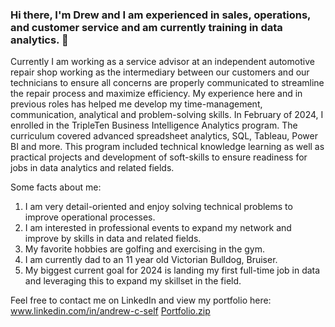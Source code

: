 ### Hi there, I'm Drew and I am experienced in sales, operations, and customer service and am currently training in data analytics. 👋

Currently I am working as a service advisor at an independent automotive repair shop working as the intermediary between our customers and our technicians to ensure all concerns are properly communicated to streamline the repair process and maximize efficiency. My experience here and in previous roles has helped me develop my time-management, communication, analytical and problem-solving skills. In February of 2024, I enrolled in the TripleTen Business Intelligence Analytics program. The curriculum covered advanced spreadsheet analytics, SQL, Tableau, Power BI and more. This program included technical knowledge learning as well as practical projects and development of soft-skills to ensure readiness for jobs in data analytics and related fields.

Some facts about me:
1. I am very detail-oriented and enjoy solving technical problems to improve operational processes.
2. I am interested in professional events to expand my network and improve by skills in data and related fields.
3. My favorite hobbies are golfing and exercising in the gym.
4. I am currently dad to an 11 year old Victorian Bulldog, Bruiser.
5. My biggest current goal for 2024 is landing my first full-time job in data and leveraging this to expand my skillset in the field.

Feel free to contact me on LinkedIn and view my portfolio here:
www.linkedin.com/in/andrew-c-self
[Portfolio.zip](https://github.com/DrewSelf1996/DrewSelf1996/files/15227322/Portfolio.zip)
